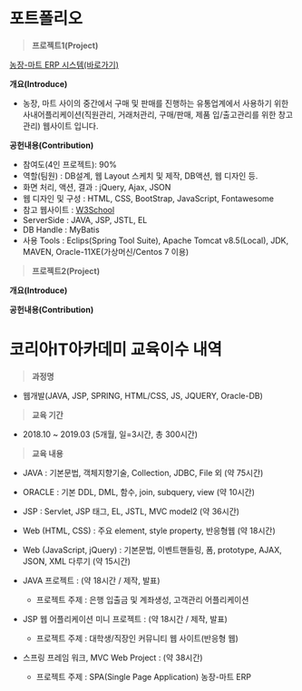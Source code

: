 # 포트폴리오

>**프로젝트1(Project)**

[농장-마트 ERP 시스템(바로가기)](https://github.com/teddyray91/serpproject/tree/master/Spring_Project)

**개요(Introduce)**
  * 농장, 마트 사이의 중간에서 구매 및 판매를 진행하는 유통업계에서 사용하기 위한 사내어플리케이션(직원관리, 거래처관리, 구매/판매, 제품 입/출고관리를 위한 창고관리) 웹사이트 입니다.
  
**공헌내용(Contribution)**
  * 참여도(4인 프로젝트): 90%
  * 역할(팀원) : DB설계, 웹 Layout 스케치 및 제작, DB액션, 웹 디자인 등.
  * 화면 처리, 액션, 결과 : jQuery, Ajax, JSON
  * 웹 디자인 및 구성 : HTML, CSS, BootStrap, JavaScript, Fontawesome
   * 참고 웹사이트  : [W3School](www.W3School.com)
  * ServerSide : JAVA, JSP, JSTL, EL
  * DB Handle : MyBatis
  * 사용 Tools : Eclips(Spring Tool Suite), Apache Tomcat v8.5(Local), JDK, MAVEN, Oracle-11XE(가상머신/Centos 7 이용)
  
>**프로젝트2(Project)**

**개요(Introduce)**

**공헌내용(Contribution)**


# 코리아IT아카데미 교육이수 내역

>**과정명**

  - 웹개발(JAVA, JSP, SPRING, HTML/CSS, JS, JQUERY, Oracle-DB)

>**교육 기간**

  - 2018.10 ~ 2019.03 (5개월, 일=3시간, 총 300시간)

>**교육 내용**

  - JAVA : 기본문법, 객체지향기술, Collection, JDBC, File 외 (약 75시간)

  - ORACLE : 기본 DDL, DML,  함수, join, subquery, view (약 10시간)

  - JSP : Servlet, JSP 태그,  EL, JSTL,  MVC model2 (약 36시간)

  - Web (HTML, CSS) : 주요 element, style property, 반응형웹 (약 18시간)

  - Web (JavaScript, jQuery) : 기본문법, 이벤트핸들링, 폼, prototype, AJAX, JSON, XML 다루기 (약 15시간)
  
  - JAVA 프로젝트 : (약 18시간 / 제작, 발표)
    * 프로젝트 주제 : 은행 입출금 및 계좌생성, 고객관리 어플리케이션
  - JSP 웹 어플리케이션 미니 프로젝트 : (약 18시간 / 제작, 발표)
    * 프로젝트 주제 : 대학생/직장인 커뮤니티 웹 사이트(반응형 웹)
  - 스프링 프레임 워크, MVC Web Project : (약 38시간)
    * 프로젝트 주제 : SPA(Single Page Application) 농장-마트 ERP
